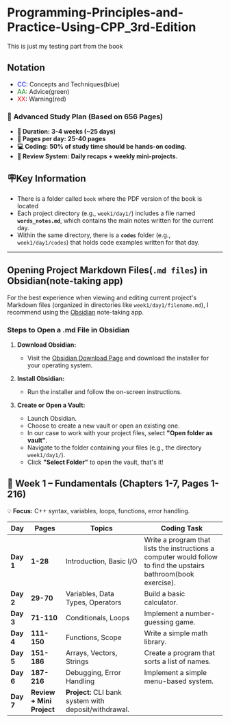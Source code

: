 # Programming-Principles-and-Practice-Using-CPP_3rd-Edition
This is just my testing part from the book

## **Notation**
- <span style="color: blue;">CC</span>: Concepts and Techniques(blue)
- <span style="color: green;">AA</span>: Advice(green)
- <span style="color: red;">XX</span>: Warning(red)

### 🚀 **Advanced Study Plan (Based on 656 Pages)**  
- **📆 Duration:**  **3-4 weeks (~25 days)**
- **📖 Pages per day:** **25-40 pages**  
- **💻 Coding:** **50% of study time should be hands-on coding.**  
- **🔁 Review System:** **Daily recaps + weekly mini-projects.**  

## **🪧Key Information**  
- There is a folder called `book` where the PDF version of the book is located
- Each project directory (e.g., `week1/day1/`) includes a file named **`words_notes.md`**, which contains the main notes written for the current day.  
- Within the same directory, there is a **`codes`** folder (e.g., `week1/day1/codes`) that holds code examples written for that day.

---
## Opening Project Markdown Files(`.md files`) in Obsidian(note-taking app)

For the best experience when viewing and editing current project's Markdown files (organized in directories like `week1/day1/filename.md`), I recommend using the [Obsidian](https://obsidian.md/) note-taking app.

### Steps to Open a .md File in Obsidian

1. **Download Obsidian:**  
   - Visit the [Obsidian Download Page](https://obsidian.md/) and download the installer for your operating system.

2. **Install Obsidian:**  
   - Run the installer and follow the on-screen instructions.

3. **Create or Open a Vault:**  
   - Launch Obsidian.
   - Choose to create a new vault or open an existing one.
   - In our case to work with your project files, select **"Open folder as vault"**.
   - Navigate to the folder containing your files (e.g., the directory `week1/day1/`).
   - Click **"Select Folder"** to open the vault, that's it!
   
## **📆 Week 1 – Fundamentals (Chapters 1-7, Pages 1-216)**
💡 **Focus:** C++ syntax, variables, loops, functions, error handling.  

| **Day** | **Pages** | **Topics** | **Coding Task** |
|---------|----------|------------|-----------------|
| **Day 1** | **1-28** | Introduction, Basic I/O | Write a program that lists the instructions a computer would follow to find the upstairs bathroom(book exercise). |
| **Day 2** | **29-70** | Variables, Data Types, Operators | Build a basic calculator. |
| **Day 3** | **71-110** | Conditionals, Loops | Implement a number-guessing game. |
| **Day 4** | **111-150** | Functions, Scope | Write a simple math library. |
| **Day 5** | **151-186** | Arrays, Vectors, Strings | Create a program that sorts a list of names. |
| **Day 6** | **187-216** | Debugging, Error Handling | Implement a simple menu-based system. |
| **Day 7** | **Review + Mini Project** | **Project:** CLI bank system with deposit/withdrawal. |

